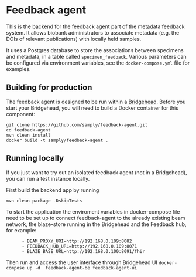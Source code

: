 # Feedback agent
This is the backend for the feedback agent part of the metadata feedback system. It 
allows biobank administrators to associate metadata (e.g. the DOIs of relevant publications) with
locally held samples.

It uses a Postgres database to store the associations between specimens and metadata, in
a table called ```specimen_feedback```. Various parameters can be configured via environment
variables, see the ```docker-compose.yml``` file for examples.

## Building for production
The feedback agent is designed to be run within a [Bridgehead](https://github.com/samply/bridgehead).
Before you start your Bridgehead, you will need to build a Docker container for this component:

``` code
git clone https://github.com/samply/feedback-agent.git
cd feedback-agent
mvn clean install
docker build -t samply/feedback-agent .
```

## Running locally
If you just want to try out an isolated feedback agent (not in a Bridgehead), you can run a test instance locally.

First build the backend app by running
``` code
mvn clean package -DskipTests
```

To start the application the enviroment variables in docker-compose file need to be set up to connect feedback-agent to the already existing beam network, the blaze-store running in the Bridgehead and the Feedback hub, for example:
 
``` code
      - BEAM_PROXY_URI=http://192.168.0.109:8082
      - FEEDBACK_HUB_URL=http://192.168.0.109:8071
      - BLAZE_BASE_URL=http://192.168.0.100:8091/fhir
```

Then run and access the user interface through Bridgehead UI
`docker-compose up -d  feedback-agent-be feedback-agent-ui`
